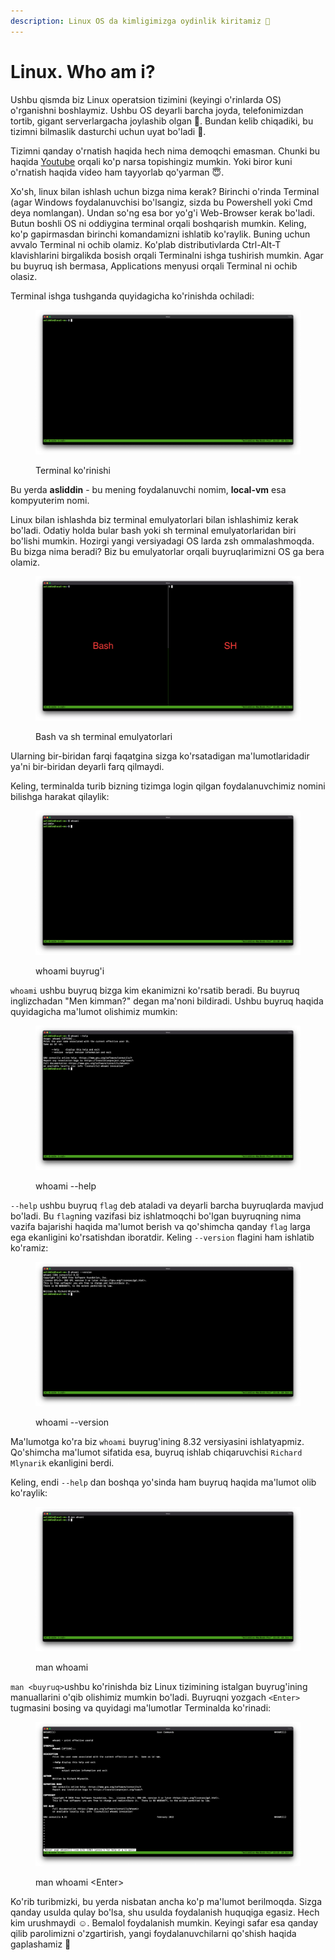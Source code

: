 ```yaml
---
description: Linux OS da kimligimizga oydinlik kiritamiz 🫠
---
```


# Linux. Who am i?

Ushbu qismda biz Linux operatsion tizimini (keyingi o'rinlarda OS) o'rganishni boshlaymiz. Ushbu OS deyarli barcha joyda, telefonimizdan tortib, gigant serverlargacha joylashib olgan 👀. Bundan kelib chiqadiki, bu tizimni bilmaslik dasturchi uchun uyat bo'ladi 🥹.

Tizimni qanday o'rnatish haqida hech nima demoqchi emasman. Chunki bu haqida [Youtube](https://youtube.com) orqali ko'p narsa topishingiz mumkin. Yoki biror kuni o'rnatish haqida video ham tayyorlab qo'yarman :innocent:.

Xo'sh, linux bilan ishlash uchun bizga nima kerak? Birinchi o'rinda Terminal (agar Windows foydalanuvchisi bo'lsangiz, sizda bu Powershell yoki Cmd deya nomlangan). Undan so'ng esa bor yo'g'i Web-Browser kerak bo'ladi. Butun boshli OS ni oddiygina terminal orqali boshqarish mumkin. Keling, ko'p gapirmasdan birinchi komandamizni ishlatib ko'raylik. Buning uchun avvalo Terminal ni ochib olamiz. Ko'plab distributivlarda Ctrl-Alt-T klavishlarini birgalikda bosish orqali Terminalni ishga tushirish mumkin. Agar bu buyruq ish bermasa, Applications menyusi orqali Terminal ni ochib olasiz.

Terminal ishga tushganda quyidagicha ko'rinishda ochiladi:

<figure><img src="../../.gitbook/assets/image (5).png" alt=""><figcaption><p>Terminal ko'rinishi</p></figcaption></figure>

Bu yerda **asliddin** - bu mening foydalanuvchi nomim, **local-vm** esa kompyuterim nomi.

Linux bilan ishlashda biz terminal emulyatorlari bilan ishlashimiz kerak bo'ladi. Odatiy holda bular bash yoki sh terminal emulyatorlaridan biri bo'lishi mumkin. Hozirgi yangi versiyadagi OS larda zsh ommalashmoqda. Bu bizga nima beradi? Biz bu emulyatorlar orqali buyruqlarimizni OS ga bera olamiz.

<figure><img src="../../.gitbook/assets/image (11).png" alt=""><figcaption><p>Bash va sh terminal emulyatorlari</p></figcaption></figure>

Ularning bir-biridan farqi faqatgina sizga ko'rsatadigan ma'lumotlaridadir ya'ni bir-biridan deyarli farq qilmaydi.

Keling, terminalda turib bizning tizimga login qilgan foydalanuvchimiz nomini bilishga harakat qilaylik: &#x20;

<figure><img src="../../.gitbook/assets/image.png" alt=""><figcaption><p>whoami buyrug'i</p></figcaption></figure>

`whoami` ushbu buyruq bizga kim ekanimizni ko'rsatib beradi. Bu buyruq inglizchadan "Men kimman?" degan ma'noni bildiradi. Ushbu buyruq haqida quyidagicha ma'lumot olishimiz mumkin:

<figure><img src="../../.gitbook/assets/image (6).png" alt=""><figcaption><p>whoami --help</p></figcaption></figure>

`--help` ushbu buyruq `flag` deb ataladi va deyarli barcha buyruqlarda mavjud bo'ladi. Bu `flag`ning vazifasi biz ishlatmoqchi bo'lgan buyruqning nima vazifa bajarishi haqida ma'lumot berish va qo'shimcha qanday `flag` larga ega ekanligini ko'rsatishdan iboratdir. Keling `--version` flagini ham ishlatib ko'ramiz:

<figure><img src="../../.gitbook/assets/image (8).png" alt=""><figcaption><p>whoami --version</p></figcaption></figure>

Ma'lumotga ko'ra biz `whoami` buyrug'ining 8.32 versiyasini ishlatyapmiz. Qo'shimcha ma'lumot sifatida esa, buyruq ishlab chiqaruvchisi `Richard Mlynarik` ekanligini berdi.

Keling, endi `--help` dan boshqa yo'sinda ham buyruq haqida ma'lumot olib ko'raylik:&#x20;

<figure><img src="../../.gitbook/assets/image (2).png" alt=""><figcaption><p>man whoami</p></figcaption></figure>

`man <buyruq>`ushbu ko'rinishda biz Linux tizimining istalgan buyrug'ining manuallarini o'qib olishimiz mumkin bo'ladi. Buyruqni yozgach `<Enter>` tugmasini bosing va quyidagi ma'lumotlar Terminalda ko'rinadi:

<figure><img src="../../.gitbook/assets/image (4).png" alt=""><figcaption><p>man whoami &#x3C;Enter></p></figcaption></figure>

Ko'rib turibmizki, bu yerda nisbatan ancha ko'p ma'lumot berilmoqda. Sizga qanday usulda qulay bo'lsa, shu usulda foydalanish huquqiga egasiz. Hech kim urushmaydi ☺️. Bemalol foydalanish mumkin. Keyingi safar esa qanday qilib parolimizni o'zgartirish, yangi foydalanuvchilarni qo'shish haqida gaplashamiz 🥸
